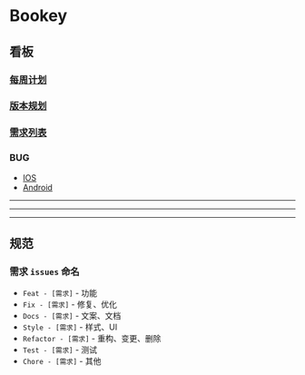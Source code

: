 # Bookey

## 看板

### [每周计划](https://github.com/bookey-dev/bookey.requirement/projects/6)

### [版本规划](https://github.com/bookey-dev/bookey.requirement/projects/1)

### [需求列表](https://github.com/bookey-dev/bookey.requirement/projects/5)

### BUG

- [IOS](https://github.com/bookey-dev/bookey.bug/projects/1)
- [Android](https://github.com/bookey-dev/bookey.bug/projects/2)

---
---
---


## 规范

### 需求 `issues` 命名

- `Feat - [需求]` - 功能
- `Fix - [需求]` - 修复、优化
- `Docs - [需求]` - 文案、文档
- `Style - [需求]` - 样式、UI
- `Refactor - [需求]` - 重构、变更、删除
- `Test - [需求]` - 测试
- `Chore - [需求]` - 其他


